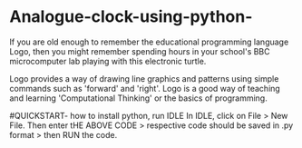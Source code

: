 # Analogue-clock-using-python-
If you are old enough to remember the educational programming language Logo, then you might remember spending hours in your school's BBC microcomputer lab playing with this electronic turtle.

Logo provides a way of drawing line graphics and patterns using simple commands such as 'forward' and 'right'. Logo is a good way of teaching and learning 'Computational Thinking' or the basics of programming.

#QUICKSTART-
how to install python, run IDLE
In IDLE, click on File > New File. Then enter tHE ABOVE CODE > respective code should be saved in .py format > then RUN the code.
